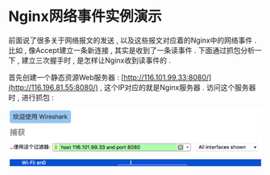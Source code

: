 # Nginx网络事件实例演示

前面说了很多关于网络报文的发送 , 以及这些报文对应着的Nginx中的网络事件 . 比如 , 像Accept建立一条新连接 , 其实是收到了一条读事件 . 下面通过抓包分析一下 , 建立三次握手时 , 是怎样让Nginx收到读事件的 . 

首先创建一个静态资源Web服务器 : [http://116.101.99.33:8080/](http://116.196.81.55:8080/) , 这个IP对应的就是Nginx服务器 . 访问这个服务器时 , 进行抓包 : 

![](/assets/wireshark.png)

